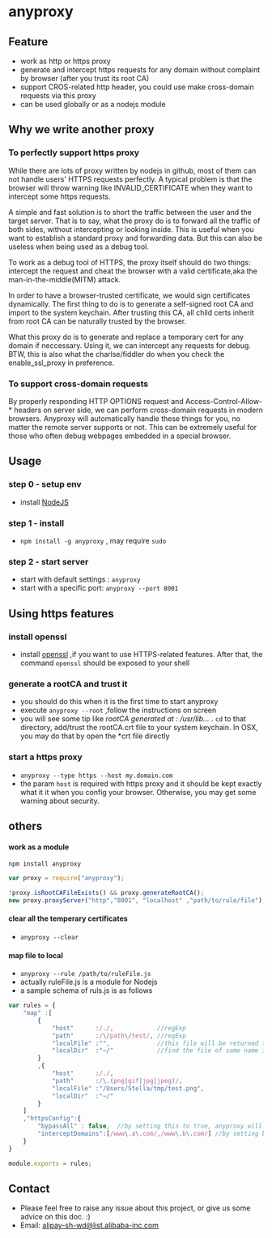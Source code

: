 anyproxy
==========

Feature
------------
* work as http or https proxy
* generate and intercept https requests for any domain without complaint by browser (after you trust its root CA)
* support CROS-related http header, you could use make cross-domain requests via this proxy
* can be used globally or as a nodejs module 


Why we write another proxy
------------

### To perfectly support https proxy
While there are lots of proxy written by nodejs in github, most of them can not handle users' HTTPS requests perfectly. A typical problem is that the browser will throw warning like INVALID_CERTIFICATE when they want to intercept some https requests. 

A simple and fast solution is to short the traffic between the user and the target server. That is to say, what the proxy do is to forward all the traffic of both sides, without intercepting or looking inside. 
This is useful when you want to establish a standard proxy and forwarding data. But this can also be useless when being used as a debug tool.

To work as a debug tool of HTTPS, the proxy itself should do two things: intercept the request and cheat the browser with a valid certificate,aka the man-in-the-middle(MITM) attack.

In order to have a browser-trusted certificate, we would sign certificates dynamically. The first thing to do is to generate a self-signed root CA and import to the system keychain. After trusting this CA, all child certs inherit from root CA can be naturally trusted by the browser. 

What this proxy do is to generate and replace a temporary cert for any domain if neccessary. Using it, we can intercept any requests for debug. BTW, this is also what the charlse/fiddler do when you check the enable_ssl_proxy in preference.

### To support cross-domain requests
By properly responding HTTP OPTIONS request and Access-Control-Allow-* headers on server side, we can perform cross-domain requests in modern browsers. Anyproxy will automatically handle these things for you, no matter the remote server supports or not. This can be extremely useful for those who often debug webpages embedded in a special browser.

Usage
--------------
### step 0 - setup env

* install [NodeJS](http://nodejs.org/)

### step 1 - install

* ``npm install -g anyproxy`` , may require ``sudo``

### step 2 - start server

* start with default settings : ``anyproxy``
* start with a specific port:  ``anyproxy --port 8001``



Using https features
----------------
### install openssl
* install [openssl](http://wiki.openssl.org/index.php/Compilation_and_Installation) ,if you want to use HTTPS-related features. After that, the command ``openssl`` should be exposed to your shell

### generate a rootCA and trust it
* you should do this when it is the first time to start anyproxy
* execute ``anyproxy --root`` ,follow the instructions on screen
* you will see some tip like *rootCA generated at : /usr/lib...* . ``cd`` to that directory, add/trust the rootCA.crt file to your system keychain. In OSX, you may do that by open the *crt file directly

### start a https proxy
* ``anyproxy --type https --host my.domain.com``
* the param ``host`` is required with https proxy and it should be kept exactly what it it when you config your browser. Otherwise, you may get some warning about security.


others
-----------------
#### work as a module
```
npm install anyproxy
```

```javascript
var proxy = require("anyproxy");

!proxy.isRootCAFileExists() && proxy.generateRootCA();
new proxy.proxyServer("http","8001", "localhost" ,"path/to/rule/file");

```

#### clear all the temperary certificates
* ``anyproxy --clear``

#### map file to local
* ``anyproxy --rule /path/to/ruleFile.js``
* actually ruleFile.js is a module for Nodejs
* a sample schema of ruls.js is as follows

```javascript
var rules = {
    "map" :[
        {
            "host"      :/./,            //regExp
            "path"      :/\/path\/test/, //regExp
            "localFile" :"",             //this file will be returned to user when host and path pattern both meets the request
            "localDir"  :"~/"            //find the file of same name in localdir. anyproxy will not read localDir settings unless localFile is falsy
        }
        ,{
            "host"      :/./,
            "path"      :/\.(png|gif|jpg|jpeg)/,
            "localFile" :"/Users/Stella/tmp/test.png",
            "localDir"  :"~/"
        }
    ]
    ,"httpsConfig":{
        "bypassAll" : false,  //by setting this to true, anyproxy will not intercept any https request
        "interceptDomains":[/www\.a\.com/,/www\.b\.com/] //by setting bypassAll:false, requests towards these domains will be intercepted, and try to meet the map rules above
    }
}

module.exports = rules;

```

## Contact
* Please feel free to raise any issue about this project, or give us some advice on this doc. :)
* Email: alipay-sh-wd@list.alibaba-inc.com
